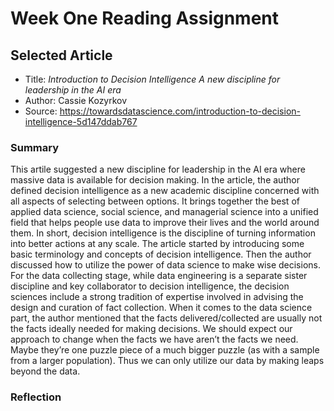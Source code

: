 # Week One Reading Assignment

## Selected Article
* Title: *Introduction to Decision Intelligence A new discipline for leadership in the AI era*
* Author: Cassie Kozyrkov
* Source: https://towardsdatascience.com/introduction-to-decision-intelligence-5d147ddab767

### Summary

This artile suggested a new discipline for leadership in the AI era where massive data is available for decision making. In the article, the author defined decision intelligence as a new academic discipline concerned with all aspects of selecting between options. It brings together the best of applied data science, social science, and managerial science into a unified field that helps people use data to improve their lives and the world around them. In short, decision intelligence is the discipline of turning information into better actions at any scale. The article started by introducing some basic terminology and concepts of decision intelligence. Then the author discussed how to utilize the power of data science to make wise decisions. For the data collecting stage, while data engineering is a separate sister discipline and key collaborator to decision intelligence, the decision sciences include a strong tradition of expertise involved in advising the design and curation of fact collection. When it comes to the data science part, the author mentioned that the facts delivered/collected are usually not the facts ideally needed for making decisions. We should expect our approach to change when the facts we have aren’t the facts we need. Maybe they’re one puzzle piece of a much bigger puzzle (as with a sample from a larger population). Thus we can only utilize our data by making leaps beyond the data. 

### Reflection

